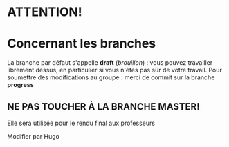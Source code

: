 # ATTENTION!
# Concernant les branches

La branche par défaut s'appelle **draft** (_brouillon_) : vous pouvez travailler librement dessus, en particulier si vous n'êtes pas sûr de votre travail.
Pour soumettre des modifications au groupe : merci de commit sur la branche **progress**

## NE PAS TOUCHER À LA BRANCHE MASTER!
Elle sera utilisée pour le rendu final aux professeurs


Modifier par Hugo
